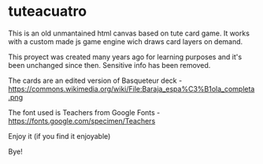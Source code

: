 # tuteacuatro
This is an old unmantained html canvas based on tute card game. It works with a custom made js game engine wich draws card layers on demand.

This proyect was created many years ago for learning purposes and it's been unchanged since then.
Sensitive info has been removed.

The cards are an edited version of Basqueteur deck - https://commons.wikimedia.org/wiki/File:Baraja_espa%C3%B1ola_completa.png

The font used is Teachers from Google Fonts - https://fonts.google.com/specimen/Teachers

Enjoy it (if you find it enjoyable)

Bye!
